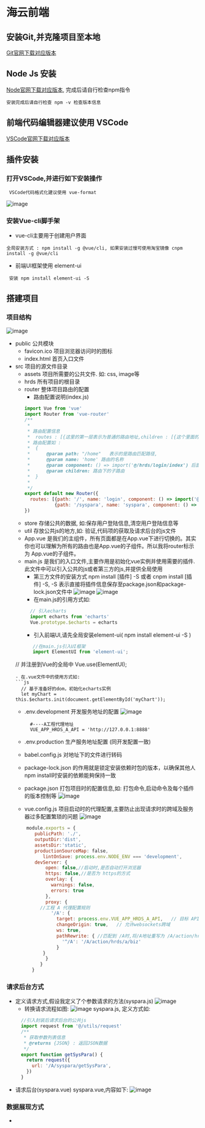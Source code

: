 # 海云前端
## 安装Git,并克隆项目至本地
 
 [Git官网下载对应版本](https://git-scm.com/download/)

## Node Js 安装

[Node官网下载对应版本](https://nodejs.org/en/download/), 完成后请自行检查npm指令
```
安装完成后请自行检查 npm -v 检查版本信息
```
## 前端代码编辑器建议使用 VSCode

[VSCode官网下载对应版本](https://code.visualstudio.com/download/)

## 插件安装
### 打开VSCode,并进行如下安装操作
```
 VSCode代码格式化建议使用 vue-format
```
![image](https://github.com/hyrenserv/vcol/blob/master/image/vue-format.jpg)
### 安装Vue-cli脚手架
 - vue-cli主要用于创建用户界面
```
全局安装方式 : npm install -g @vue/cli, 如果安装过慢可使用淘宝镜像 cnpm install -g @vue/cli
```
 - 前端UI框架使用 element-ui
 ```
  安装 npm install element-ui -S
 ```
## 搭建项目
### 项目结构
![image](https://github.com/hyrenserv/vcol/blob/master/image/project-desc.jpg)
 - public 公共模块
   - favicon.ico 项目浏览器访问时的图标
   - index.html 首页入口文件
 - src 项目的源文件目录
   - assets 项目所需要的公共文件. 如: css, image等
   - hrds 所有项目的根目录
   - router 整体项目路由的配置
     - 路由配置说明(index.js)
     ```js
     import Vue from 'vue'
     import Router from 'vue-router'
     /**
      *
      * 路由配置信息
      *  routes : [{这里的第一层表示为普通的路由地址,children : [{这个里面的是二级路由配置}]
      * 路由配置如 :
      *  {
      *      @param path: "/home"   表示的是路由匹配路径,
      *      @param name: 'home' 路由的名称
      *      @param component: () => import('@/hrds/login/index') 后面为路由地址的具体页面
      *      @param children: 路由下的子路由
      *  }
      *
      */
     export default new Router({
       routes: [{path: '/', name: 'login', component: () => import('@/hrds/login/login.vue'),children: [
                {path: '/syspara', name: 'syspara', component: () => import('@/hrds/a/syspara/index.vue')}}]
     })
     ```
   - store 存储公共的数据, 如:保存用户登陆信息,清空用户登陆信息等
   - util 存放公共js的地方,如: 验证,代码项的获取及请求后台的js文件
   - App.vue 是我们的主组件，所有页面都是在App.vue下进行切换的。其实你也可以理解为所有的路由也是App.vue的子组件。所以我将router标示为          App.vue的子组件。 
   - main.js 是我们的入口文件,主要作用是初始化vue实例并使用需要的插件.此文件中可以引入公共的js或者第三方的js,并提供全局使用
     - 第三方文件的安装方式 npm install [插件] -S 或者 cnpm install [插件] -S, -S 表示直接将插件信息保存至package.json和package-lock.json文件中
        ![image](https://github.com/hyrenserv/vcol/blob/master/image/install-components.jpg)
	![image](https://github.com/hyrenserv/vcol/blob/master/image/install-components2.jpg)
     - 在main.js的引用方式如: 
     ```js
       // 引入echarts
       import echarts from 'echarts'
       Vue.prototype.$echarts = echarts   
     ```
     - 引入前端UI,请先全局安装element-ui( npm install element-ui -S )
     ```js
     	//在main.js引入UI框架
     	import ElementUI from 'element-ui';
	// 并注册到Vue的全局中
	Vue.use(ElementUI);
     ```
     - 在.vue文件中的使用方式如:
     ```js
       // 基于准备好的dom，初始化echarts实例
       let myChart = this.$echarts.init(document.getElementById('myChart'));
     ```
   - .env.development 开发服务地址的配置
     ![image](https://github.com/hyrenserv/vcol/blob/master/image/serverconf.jpg)
     ```
       #----A工程代理地址
       VUE_APP_HRDS_A_API = 'http://127.0.0.1:8888' 
     ```
   - .env.production 生产服务地址配置 (同开发配置一致)
   
   - babel.config.js 对地址下的文件进行转码
   
   - package-lock.json 的作用就是锁定安装依赖时包的版本，以确保其他人npm install时安装的依赖能夠保持一致
   
   - package.json 打包项目时的配置信息,如: 打包命令,启动命令及每个插件的版本控制等
     ![image](https://github.com/hyrenserv/vcol/blob/master/image/package.jpg)
     
   - vue.config.js 项目启动时的代理配置,主要防止出现请求时的跨域及服务器过多配置繁琐的问题
     ![image](https://github.com/hyrenserv/vcol/blob/master/image/proxyconf.jpg)
   ```js
       module.exports = {
          publicPath: './',
          outputDir:'dist',
          assetsDir:'static',
          productionSourceMap: false,
	         lintOnSave: process.env.NODE_ENV === 'development',
          devServer: {
              open: false,//启动时,是否自动打开浏览器
              https: false,//是否为 https的方式
              overlay: {
                warnings: false,
                errors: true
              },
              proxy: {
            //工程 A 代理配置规则
                '/A': {
                  target: process.env.VUE_APP_HRDS_A_API,	// 目标 API 地址
                  changeOrigin: true,	// 允许websockets跨域
                  ws: true,
                  pathRewrite: { //匹配到 /A时,将/A地址重写为 /A/action/hrds/a/biz
                    '^/A': '/A/action/hrds/a/biz'
                  }
             }
              }
            }
         }
     ```
### 请求后台方式
 - 定义请求方式,假设我定义了个参数请求的方法(syspara.js)
   ![image](https://github.com/hyrenserv/vcol/blob/master/image/rquestjsconf.jpg)
   - 转换请求流程如图:
   ![image](https://github.com/hyrenserv/vcol/blob/master/image/relyconf.jpg)
   syspara.js, 定义方式如:
   ```js
     //引入封装后请求后台的公共js
     import request from '@/utils/request'
     /**
      * 获取参数列表信息
      * @returns {JSON} : 返回JSON数据
      */
     export function getSysPara() {
       return request({
         url: '/A/syspara/getSysPara',
       })
     }
   ```
 -  请求后台(syspara.vue)
   syspara.vue,内容如下:
   ![image](https://github.com/hyrenserv/vcol/blob/master/image/requestservice.jpg)
   
### 数据展现方式
 -
